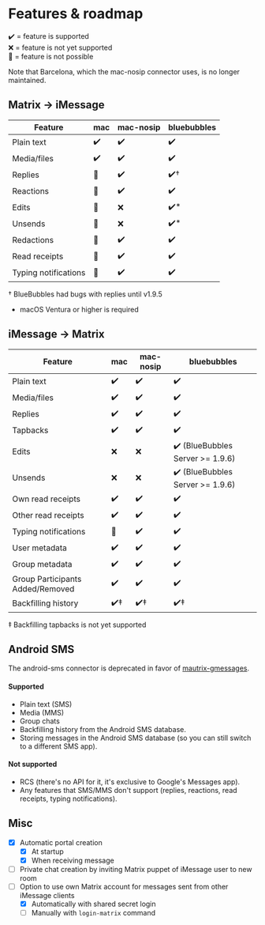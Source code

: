 # Features & roadmap
✔️ = feature is supported  
❌ = feature is not yet supported  
🛑 = feature is not possible

Note that Barcelona, which the mac-nosip connector uses, is no longer maintained.

## Matrix → iMessage
| Feature              | mac | mac-nosip | bluebubbles |
|----------------------|-----|-----------|-------------|
| Plain text           | ✔️  | ✔️        | ✔️          |
| Media/files          | ✔️  | ✔️        | ✔️          |
| Replies              | 🛑  | ✔️        | ✔️†         |
| Reactions            | 🛑  | ✔️        | ✔️          |
| Edits                | 🛑  | ❌         | ✔️*           |
| Unsends              | 🛑  | ❌         | ✔️*           |
| Redactions           | 🛑  | ✔️        | ✔️          |
| Read receipts        | 🛑  | ✔️        | ✔️          |
| Typing notifications | 🛑  | ✔️        | ✔️          |

† BlueBubbles had bugs with replies until v1.9.5
* macOS Ventura or higher is required

## iMessage → Matrix
| Feature                          | mac | mac-nosip | bluebubbles |
|----------------------------------|-----|-----------|-------------|
| Plain text                       | ✔️  | ✔️        | ✔️          |
| Media/files                      | ✔️  | ✔️        | ✔️          |
| Replies                          | ✔️  | ✔️        | ✔️          |
| Tapbacks                         | ✔️  | ✔️        | ✔️          |
| Edits                            | ❌   | ❌         | ✔️ (BlueBubbles Server >= 1.9.6)           |
| Unsends                          | ❌   | ❌         | ✔️ (BlueBubbles Server >= 1.9.6)           |
| Own read receipts                | ✔️  | ✔️        | ✔️          |
| Other read receipts              | ✔️  | ✔️        | ✔️          |
| Typing notifications             | 🛑  | ✔️        | ✔️          |
| User metadata                    | ✔️  | ✔️        | ✔️          |
| Group metadata                   | ✔️  | ✔️        | ✔️          |
| Group Participants Added/Removed | ✔️  | ✔️        | ✔️          |
| Backfilling history              | ✔️‡  | ✔️‡        | ✔️‡         |

‡ Backfilling tapbacks is not yet supported

## Android SMS
The android-sms connector is deprecated in favor of [mautrix-gmessages](https://github.com/mautrix/gmessages).

#### Supported
* Plain text (SMS)
* Media (MMS)
* Group chats
* Backfilling history from the Android SMS database.
* Storing messages in the Android SMS database
  (so you can still switch to a different SMS app).

#### Not supported
* RCS (there's no API for it, it's exclusive to Google's Messages app).
* Any features that SMS/MMS don't support
  (replies, reactions, read receipts, typing notifications).

## Misc
* [x] Automatic portal creation
  * [x] At startup
  * [x] When receiving message
* [ ] Private chat creation by inviting Matrix puppet of iMessage user to new room
* [ ] Option to use own Matrix account for messages sent from other iMessage clients
  * [x] Automatically with shared secret login
  * [ ] Manually with `login-matrix` command
